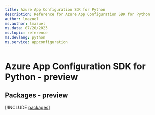 ```yaml
---
title: Azure App Configuration SDK for Python
description: Reference for Azure App Configuration SDK for Python
author: lmazuel
ms.author: lmazuel
ms.data: 07/20/2023
ms.topic: reference
ms.devlang: python
ms.service: appconfiguration
---
```

# Azure App Configuration SDK for Python - preview
## Packages - preview
[!INCLUDE [packages](app-configuration-index.md)]
